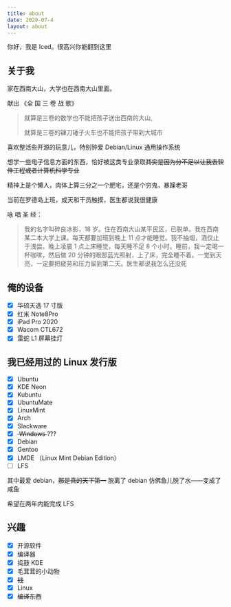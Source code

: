 ```yaml
---
title: about
date: 2020-07-4
layout: about
---
```


你好，我是 Iced。很高兴你能翻到这里

## 关于我

家在西南大山，大学也在西南大山里面。

献出 《全 国 三 卷 战 歌》

> 就算是三卷的数学也不能把孩子送出西南的大山,
>
> 就算是三卷的镰刀锤子火车也不能把孩子带到大城市

喜欢整活些开源的玩意儿，特别钟爱 Debian/Linux 通用操作系统

想学一些电子信息方面的东西，恰好被这类专业录取<del>其实是因为分不足以让我去软件工程或者计算机科学专业</del>

精神上是个懒人，肉体上算三分之一个肥宅，还是个穷鬼，暴躁老哥

当前在罗德岛上班，成天和干员触摸，医生都说我很健康

咏 唱 圣 经：

> 我的名字叫碎良冰影，18 岁。住在西南大山某平民区，已脱单。我在西南某二本大学上课。每天都要加班到晚上 11 点才能睡觉。我不抽烟，酒仅止于浅尝。晚上凌晨 1 点上床睡觉，每天睡不足 8 个小时。睡前，我一定喝一杯咖啡，然后做 20 分钟的眼部蓝光照射，上了床，完全睡不着。一觉到天亮，一定要把疲劳和压力留到第二天。医生都说我怎么还没死

## 俺的设备

- [x] 华硕天选 17 寸版
- [x] 红米 Note8Pro
- [x] iPad Pro 2020
- [x] Wacom CTL672
- [x] 雷蛇 L1 屏幕挂灯

## 我已经用过的 Linux 发行版

- [x] Ubuntu
- [x] KDE Neon
- [x] Kubuntu
- [x] UbuntuMate
- [x] LinuxMint
- [x] Arch
- [x] Slackware
- [x] <del> Windows </del>???
- [x] Debian
- [x] Gentoo
- [x] LMDE （Linux Mint Debian Edition）
- [ ] LFS

其中最爱 debian，<del>那是真的天下第一</del> 脱离了 debian 仿佛鱼儿脱了水——变成了咸鱼

希望在两年内能完成 LFS

## 兴趣

- [x] 开源软件
- [x] 编译器
- [x] 捣鼓 KDE
- [x] 毛茸茸的小动物
- [x] <del>钱</del>
- [x] Linux
- [x] <del>编译东西</del>
